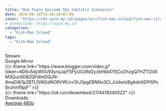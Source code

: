 ```yaml
---
title: "One Piece Episode 561 Subtitle Indonesia"
date: 2019-08-19T14:30:18+07:00
cover: "https://cdn.opid.my.id/images/arc/fish-man-island/fish-man-island.webp" # Optional, cover
# authorlink: https://opid.my.id
categories:
  - "Fish-Man Island"
tags:
  - "Fish-Man Island"
---
```

<div class="ui menu violet borderless inverted">
  <div class="header item active">
        Stream:
    </div>
  <a class="active item" data-tab="google">
    <i class="google drive icon"></i> Google
  </a>
  <a class="item nounderline" data-tab="mirror">
    <i class="odnoklassniki icon"></i> Mirror
  </a>
</div>
<div class="ui bottom attached tab segment active" style="border:0 !important;" data-tab="google">
{{< iframe link="https://www.blogger.com/video.g?token=AD6v5dyW0U93yrqJajY5PyUGzRd2yzbHkk4YECuOhzgQ7HZTl2dXM3Quc6DBZQFdlmDQJN-9maDi67pZBTLISI6GdNORVWLhx1XJ3pgEBNNo3CLJUdwIzBgAdoXDPI5Pc6ruhinf9pjF" >}}
</div>
<div class="ui bottom attached tab segment" style="border:0 !important;" data-tab="mirror">
{{< iframe link="https://ok.ru/videoembed/2174419340022" >}}
</div>
<div class="ui menu violet borderless inverted">
  <div class="header item active">
        Downloads:
    </div>
  <a class="item nounderline" href="https://ouo.io/QipZqh" target="_blank" rel="dofollow"><i class="google drive icon"></i>
    Average 480p</a>
</div>